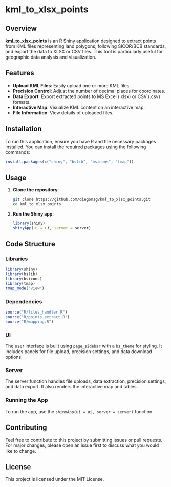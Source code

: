 
# kml_to_xlsx_points

<!-- badges: start -->
<!-- badges: end -->

## Overview

**kml_to_xlsx_points** is an R Shiny application designed to extract points from KML files representing land polygons, following SICOR/BCB standards, and export the data to XLSX or CSV files. This tool is particularly useful for geographic data analysis and visualization.

## Features

- **Upload KML Files**: Easily upload one or more KML files.
- **Precision Control**: Adjust the number of decimal places for coordinates.
- **Data Export**: Export extracted points to MS Excel (.xlsx) or CSV (.csv) formats.
- **Interactive Map**: Visualize KML content on an interactive map.
- **File Information**: View details of uploaded files.

## Installation

To run this application, ensure you have R and the necessary packages installed. You can install the required packages using the following commands:

```R
install.packages(c("shiny", "bslib", "bsicons", "tmap"))
```

## Usage

1. **Clone the repository**:
    ```sh
    git clone https://github.com/diegomsg/kml_to_xlsx_points.git
    cd kml_to_xlsx_points
    ```

2. **Run the Shiny app**:
    ```R
    library(shiny)
    shinyApp(ui = ui, server = server)
    ```

## Code Structure

### Libraries

```R
library(shiny)
library(bslib)
library(bsicons)
library(tmap)
tmap_mode("view")
```

### Dependencies

```R
source("R/files_handler.R")
source("R/points_extract.R")
source("R/mapping.R")
```

### UI

The user interface is built using `page_sidebar` with a `bs_theme` for styling. It includes panels for file upload, precision settings, and data download options.

### Server

The server function handles file uploads, data extraction, precision settings, and data export. It also renders the interactive map and tables.

### Running the App

To run the app, use the `shinyApp(ui = ui, server = server)` function.

## Contributing

Feel free to contribute to this project by submitting issues or pull requests. For major changes, please open an issue first to discuss what you would like to change.

## License

This project is licensed under the MIT License.
